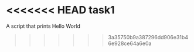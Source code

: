 <<<<<<< HEAD
task1
=======
A script that prints Hello World
>>>>>>> 3a35750b9a387296dd906e31b46e928ce64a6e0a
